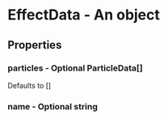 

# EffectData - An object



## Properties



### particles - Optional ParticleData[]



Defaults to []



### name - Optional string

